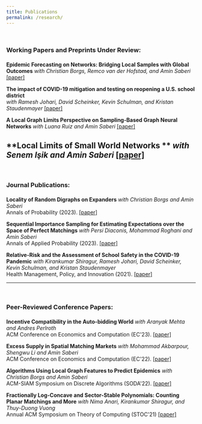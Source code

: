 ```yaml
---
title: Publications
permalink: /research/
---
```





<br>

### Working Papers and Preprints Under Review:
<div style="margin-bottom: 20px;"></div>

**Epidemic Forecasting on Networks: Bridging Local Samples with Global Outcomes**
*with Christian Borgs, Remco van der Hofstad, and Amin Saberi* [\[paper\]](https://yalimohammadi.github.io/files/epidemic%20is%20local.pdf)

**The impact of COVID-19 mitigation and testing on reopening a U.S. school district**  
*with Ramesh Johari, David Scheinker, Kevin Schulman, and Kristan Staudenmayer* [\[paper\]](https://papers.ssrn.com/sol3/papers.cfm?abstract_id=5032683)

**A Local Graph Limits Perspective on Sampling-Based Graph Neural Networks** 
*with Luana Ruiz and Amin Saberi*  [\[paper\]](https://arxiv.org/pdf/2310.10953.pdf)

**Local Limits of Small World Networks **
*with Senem Işik and Amin Saberi* [\[paper\]](https://arxiv.org/abs/2501.11226)
---
<br>

### Journal Publications:
<div style="margin-bottom: 20px;"></div>

**Locality of Random Digraphs on Expanders**
*with Christian Borgs and Amin Saberi*\
Annals of Probability (2023). [\[paper\]](https://projecteuclid.org/journals/annals-of-probability/volume-51/issue-4/Locality-of-random-digraphs-on-expanders/10.1214/22-AOP1618.short)

**Sequential Importance Sampling for Estimating Expectations over the Space of Perfect Matchings**
*with Persi Diaconis, Mohammad Roghani and Amin Saberi*\
Annals of Applied Probability (2023). [\[paper\]](https://projecteuclid.org/journals/annals-of-applied-probability/volume-33/issue-2/Sequential-importance-sampling-for-estimating-expectations-over-the-space-of/10.1214/22-AAP1834.short)

**Relative-Risk and the Assessment of School Safety in the COVID-19 Pandemic**
*with Kirankumar Shiragur, Ramesh Johari, David Scheinker, Kevin Schulman, and Kristan Staudenmayer*\
Health Management, Policy, and Innovation (2021). [\[paper\]](https://hmpi.org/2021/02/25/relative-risk-and-the-assessment-of-school-safety-in-the-covid-19-pandemic-schools-may-offer-students-shelter-from-the-storm-2-25/)

---

<br>

### Peer-Reviewed Conference Papers:
<div style="margin-bottom: 20px;"></div>

**Incentive Compatibility in the Auto-bidding World**
*with Aranyak Mehta and Andres Perlroth*\
ACM Conference on Economics and Computation (EC'23). [\[paper\]](https://yalimohammadi.github.io/files/Auto_bidding_is_not_IC_jul7.pdf)



**Excess Supply in Spatial Matching Markets**
*with Mohammad Akbarpour, Shengwu Li and Amin Saberi*\
ACM Conference on Economics and Computation (EC'22). [\[paper\]](https://arxiv.org/abs/2104.03219)


**Algorithms Using Local Graph Features to Predict Epidemics**
*with Christian Borgs and Amin Saberi*\
ACM-SIAM Symposium on Discrete Algorithms (SODA'22). [\[paper\]](https://arxiv.org/pdf/2110.08961.pdf)

**Fractionally Log-Concave and Sector-Stable Polynomials: Counting Planar Matchings and More**
*with Nima Anari, Kirankumar Shiragur, and Thuy-Duong Vuong*\
Annual ACM Symposium on Theory of Computing (STOC'21) [\[paper\]](https://arxiv.org/pdf/2102.02708.pdf)









